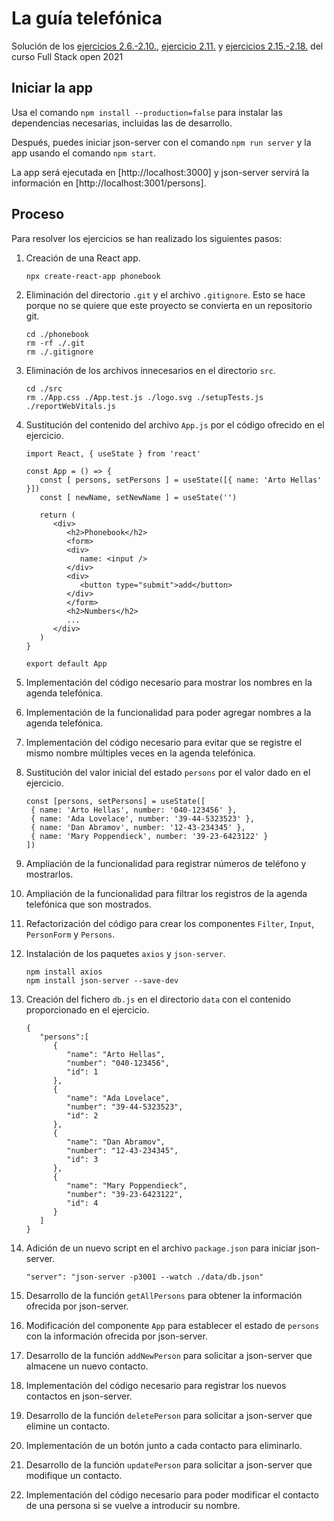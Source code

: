 # La guía telefónica

Solución de los [ejercicios 2.6.-2.10.](https://fullstackopen.com/es/part2/formularios#ejercicios-2-6-2-10), [ejercicio 2.11.](https://fullstackopen.com/es/part2/obteniendo_datos_del_servidor#ejercicios-2-11-2-14) y [ejercicios 2.15.-2.18.](https://fullstackopen.com/es/part2/alterando_datos_en_el_servidor#ejercicios-2-15-2-18) del curso Full Stack open 2021

## Iniciar la app

Usa el comando `npm install --production=false` para instalar las dependencias necesarias, incluidas las de desarrollo.

Después, puedes iniciar json-server con el comando `npm run server` y la app usando el comando `npm start`.

La app será ejecutada en [http://localhost:3000] y json-server servirá la información en [http://localhost:3001/persons].

## Proceso

Para resolver los ejercicios se han realizado los siguientes pasos:

1. Creación de una React app.

   ```
   npx create-react-app phonebook
   ```

2. Eliminación del directorio `.git` y el archivo `.gitignore`. Esto se hace porque no se quiere que este proyecto se convierta en un repositorio git.

   ```
   cd ./phonebook
   rm -rf ./.git
   rm ./.gitignore
   ```

3. Eliminación de los archivos innecesarios en el directorio `src`.

   ```
   cd ./src
   rm ./App.css ./App.test.js ./logo.svg ./setupTests.js ./reportWebVitals.js
   ```

4. Sustitución del contenido del archivo `App.js` por el código ofrecido en el ejercicio.

   ```
   import React, { useState } from 'react'

   const App = () => {
      const [ persons, setPersons ] = useState([{ name: 'Arto Hellas' }])
      const [ newName, setNewName ] = useState('')

      return (
         <div>
            <h2>Phonebook</h2>
            <form>
            <div>
               name: <input />
            </div>
            <div>
               <button type="submit">add</button>
            </div>
            </form>
            <h2>Numbers</h2>
            ...
         </div>
      )
   }

   export default App
   ```

5. Implementación del código necesario para mostrar los nombres en la agenda telefónica.

6. Implementación de la funcionalidad para poder agregar nombres a la agenda telefónica.

7. Implementación del código necesario para evitar que se registre el mismo nombre múltiples veces en la agenda telefónica.

8. Sustitución del valor inicial del estado `persons` por el valor dado en el ejercicio.

   ```
   const [persons, setPersons] = useState([
    { name: 'Arto Hellas', number: '040-123456' },
    { name: 'Ada Lovelace', number: '39-44-5323523' },
    { name: 'Dan Abramov', number: '12-43-234345' },
    { name: 'Mary Poppendieck', number: '39-23-6423122' }
   ])
   ```

9. Ampliación de la funcionalidad para registrar números de teléfono y mostrarlos.

10. Ampliación de la funcionalidad para filtrar los registros de la agenda telefónica que son mostrados.

11. Refactorización del código para crear los componentes `Filter`, `Input`, `PersonForm` y `Persons`.

12. Instalación de los paquetes `axios` y `json-server`.

    ```
    npm install axios
    npm install json-server --save-dev
    ```

13. Creación del fichero `db.js` en el directorio `data` con el contenido proporcionado en el ejercicio.

    ```
    {
       "persons":[
          {
             "name": "Arto Hellas",
             "number": "040-123456",
             "id": 1
          },
          {
             "name": "Ada Lovelace",
             "number": "39-44-5323523",
             "id": 2
          },
          {
             "name": "Dan Abramov",
             "number": "12-43-234345",
             "id": 3
          },
          {
             "name": "Mary Poppendieck",
             "number": "39-23-6423122",
             "id": 4
          }
       ]
    }
    ```

14. Adición de un nuevo script en el archivo `package.json` para iniciar json-server.

    ```
    "server": "json-server -p3001 --watch ./data/db.json"
    ```

15. Desarrollo de la función `getAllPersons` para obtener la información ofrecida por json-server.

16. Modificación del componente `App` para establecer el estado de `persons` con la información ofrecida por json-server.

17. Desarrollo de la función `addNewPerson` para solicitar a json-server que almacene un nuevo contacto.

18. Implementación del código necesario para registrar los nuevos contactos en json-server.

19. Desarrollo de la función `deletePerson` para solicitar a json-server que elimine un contacto.

20. Implementación de un botón junto a cada contacto para eliminarlo.

21. Desarrollo de la función `updatePerson` para solicitar a json-server que modifique un contacto.

22. Implementación del código necesario para poder modificar el contacto de una persona si se vuelve a introducir su nombre.
